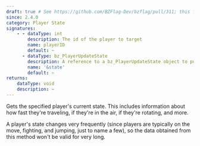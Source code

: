 ```yaml
---
draft: true # See https://github.com/BZFlag-Dev/bzflag/pull/311; this function doesn't actually exist
since: 2.4.0
category: Player State
signatures:
    - - dataType: int
        description: The id of the player to target
        name: playerID
        default: ~
      - dataType: bz_PlayerUpdateState
        description: A reference to a bz_PlayerUpdateState object to put the player state information into.
        name: '&state'
        default: ~
returns:
    dataType: void
    description: ~
---
```


Gets the specified player's current state. This includes information about how fast they're traveling, if they're in the air, if they're rotating, and more.

A player's state changes very frequently (since players are typically on the move, fighting, and jumping, just to name a few), so the data obtained from this method won't be valid for very long.
